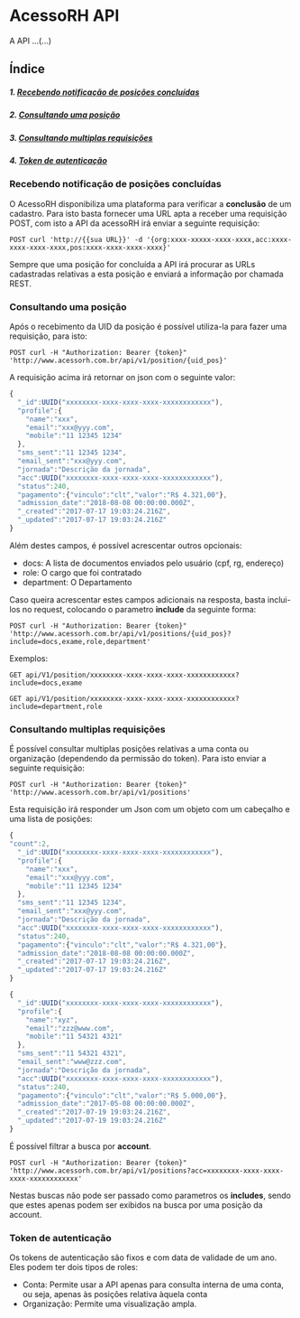# AcessoRH API

A API ...(...)

## Índice

##### 1. [**Recebendo notificação de posições concluídas**](#recebendo-notificação-de-posições-concluídas)
##### 2. [**Consultando uma posição**](#consultando-uma-posição)
##### 3. [**Consultando multiplas requisições**](#consultando-multiplas-requisições)
##### 4. [**Token de autenticação**](#token-de-autenticação)




### Recebendo notificação de posições concluídas

O AcessoRH disponibiliza uma plataforma para verificar a **conclusão** de um cadastro.
Para isto basta fornecer uma URL apta a receber uma requisição POST, com isto a API da acessoRH irá enviar a seguinte requisição:

```
POST curl 'http://{{sua URL}}' -d '{org:xxxx-xxxxx-xxxx-xxxx,acc:xxxx-xxxx-xxxx-xxxx,pos:xxxx-xxxx-xxxx-xxxx}'
```

Sempre que uma posição for concluída a API irá procurar as URLs cadastradas relativas a esta posição e enviará a informação por chamada REST.

### Consultando uma posição

Após o recebimento da UID da posição é possível utiliza-la para fazer uma requisição, para isto:

```
POST curl -H "Authorization: Bearer {token}" 'http://www.acessorh.com.br/api/v1/position/{uid_pos}'
```

A requisição acima irá retornar on json com o seguinte valor:

```javascript
{
  "_id":UUID("xxxxxxxx-xxxx-xxxx-xxxx-xxxxxxxxxxxx"),
  "profile":{
    "name":"xxx",
    "email":"xxx@yyy.com",
    "mobile":"11 12345 1234"
  },
  "sms_sent":"11 12345 1234",
  "email_sent":"xxx@yyy.com",
  "jornada":"Descrição da jornada",
  "acc":UUID("xxxxxxxx-xxxx-xxxx-xxxx-xxxxxxxxxxxx"),
  "status":240,
  "pagamento":{"vinculo":"clt","valor":"R$ 4.321,00"},
  "admission_date":"2018-08-08 00:00:00.000Z",
  "_created":"2017-07-17 19:03:24.216Z",
  "_updated":"2017-07-17 19:03:24.216Z"
}
```

Além destes campos, é possível acrescentar outros opcionais:

- docs: A lista de documentos enviados pelo usuário (cpf, rg, endereço)
- role: O cargo que foi contratado
- department: O Departamento

Caso queira acrescentar estes campos adicionais na resposta, basta inclui-los no request, colocando o parametro **include** da seguinte forma:

```
POST curl -H "Authorization: Bearer {token}" 'http://www.acessorh.com.br/api/v1/positions/{uid_pos}?include=docs,exame,role,department'
```

Exemplos:

```
GET api/V1/position/xxxxxxxx-xxxx-xxxx-xxxx-xxxxxxxxxxxx?include=docs,exame

GET api/V1/position/xxxxxxxx-xxxx-xxxx-xxxx-xxxxxxxxxxxx?include=department,role
```

### Consultando multiplas requisições

É possível consultar multiplas posições relativas a uma conta ou organização (dependendo da permissão do token). Para isto enviar a seguinte requisição:

```
POST curl -H "Authorization: Bearer {token}" 'http://www.acessorh.com.br/api/v1/positions'
```

Esta requisição irá responder um Json com um objeto com um cabeçalho e uma lista de posições:

```javascript
{
"count":2,
  "_id":UUID("xxxxxxxx-xxxx-xxxx-xxxx-xxxxxxxxxxxx"),
  "profile":{
    "name":"xxx",
    "email":"xxx@yyy.com",
    "mobile":"11 12345 1234"
  },
  "sms_sent":"11 12345 1234",
  "email_sent":"xxx@yyy.com",
  "jornada":"Descrição da jornada",
  "acc":UUID("xxxxxxxx-xxxx-xxxx-xxxx-xxxxxxxxxxxx"),
  "status":240,
  "pagamento":{"vinculo":"clt","valor":"R$ 4.321,00"},
  "admission_date":"2018-08-08 00:00:00.000Z",
  "_created":"2017-07-17 19:03:24.216Z",
  "_updated":"2017-07-17 19:03:24.216Z"
}

{
  "_id":UUID("xxxxxxxx-xxxx-xxxx-xxxx-xxxxxxxxxxxx"),
  "profile":{
    "name":"xyz",
    "email":"zzz@www.com",
    "mobile":"11 54321 4321"
  },
  "sms_sent":"11 54321 4321",
  "email_sent":"www@zzz.com",
  "jornada":"Descrição da jornada",
  "acc":UUID("xxxxxxxx-xxxx-xxxx-xxxx-xxxxxxxxxxxx"),
  "status":240,
  "pagamento":{"vinculo":"clt","valor":"R$ 5.000,00"},
  "admission_date":"2017-05-08 00:00:00.000Z",
  "_created":"2017-07-19 19:03:24.216Z",
  "_updated":"2017-07-19 19:03:24.216Z"
}
```
É possível filtrar a busca por **account**.
```
POST curl -H "Authorization: Bearer {token}" 'http://www.acessorh.com.br/api/v1/positions?acc=xxxxxxxx-xxxx-xxxx-xxxx-xxxxxxxxxxxx'
```

Nestas buscas não pode ser passado como parametros os **includes**, sendo que estes apenas podem ser exibidos na busca por uma posição da account.

### Token de autenticação

Os tokens de autenticação são fixos e com data de validade de um ano. Eles podem ter dois tipos de roles:

- Conta: Permite usar a API apenas para consulta interna de uma conta, ou seja, apenas às posições relativa àquela conta
- Organização: Permite uma visualização ampla.
